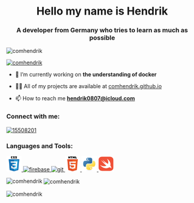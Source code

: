 <h1 align="center">Hello my name is Hendrik</h1>
<h3 align="center">A developer from Germany who tries to learn as much as possible</h3>

<p align="left"> <img src="https://komarev.com/ghpvc/?username=comhendrik&label=Profile%20views&color=0e75b6&style=flat" alt="comhendrik" /> </p>

<p align="left"> <a href="https://github.com/ryo-ma/github-profile-trophy"><img src="https://github-profile-trophy.vercel.app/?username=comhendrik" alt="comhendrik" /></a> </p>

- 🔭 I’m currently working on **the understanding of docker**

- 👨‍💻 All of my projects are available at [comhendrik.github.io]([httpscomhendrik.github.io](https://comhendrik.github.io/index.html))

- 📫 How to reach me **hendrik0807@icloud.com**

<h3 align="left">Connect with me:</h3>
<p align="left">
<a href="https://stackoverflow.com/users/15508201" target="blank"><img align="center" src="https://raw.githubusercontent.com/rahuldkjain/github-profile-readme-generator/master/src/images/icons/Social/stack-overflow.svg" alt="15508201" height="30" width="40" /></a>
</p>

<h3 align="left">Languages and Tools:</h3>
<p align="left"> <a href="https://www.w3schools.com/css/" target="_blank" rel="noreferrer"> <img src="https://raw.githubusercontent.com/devicons/devicon/master/icons/css3/css3-original-wordmark.svg" alt="css3" width="40" height="40"/> </a> <a href="https://firebase.google.com/" target="_blank" rel="noreferrer"> <img src="https://www.vectorlogo.zone/logos/firebase/firebase-icon.svg" alt="firebase" width="40" height="40"/> </a> <a href="https://git-scm.com/" target="_blank" rel="noreferrer"> <img src="https://www.vectorlogo.zone/logos/git-scm/git-scm-icon.svg" alt="git" width="40" height="40"/> </a> <a href="https://www.w3.org/html/" target="_blank" rel="noreferrer"> <img src="https://raw.githubusercontent.com/devicons/devicon/master/icons/html5/html5-original-wordmark.svg" alt="html5" width="40" height="40"/> </a> <a href="https://www.python.org" target="_blank" rel="noreferrer"> <img src="https://raw.githubusercontent.com/devicons/devicon/master/icons/python/python-original.svg" alt="python" width="40" height="40"/> </a> <a href="https://developer.apple.com/swift/" target="_blank" rel="noreferrer"> <img src="https://raw.githubusercontent.com/devicons/devicon/master/icons/swift/swift-original.svg" alt="swift" width="40" height="40"/> </a> </p>

<p><img align="left" src="https://github-readme-stats.vercel.app/api/top-langs?username=comhendrik&show_icons=true&locale=en&layout=compact" alt="comhendrik" /></p>

<p>&nbsp;<img align="center" src="https://github-readme-stats.vercel.app/api?username=comhendrik&show_icons=true&locale=en" alt="comhendrik" /></p>

<p><img align="center" src="https://github-readme-streak-stats.herokuapp.com/?user=comhendrik&" alt="comhendrik" /></p>


<!---
comhendrik/comhendrik is a ✨ special ✨ repository because its `README.md` (this file) appears on your GitHub profile.
You can click the Preview link to take a look at your changes.
--->
